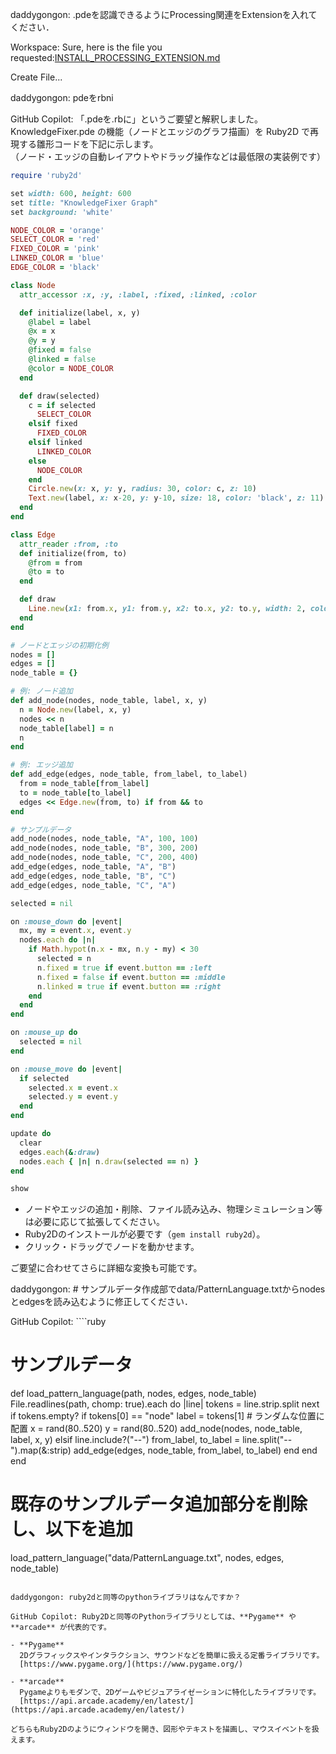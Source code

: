 daddygongon: .pdeを認識できるようにProcessing関連をExtensionを入れてください．

Workspace: Sure, here is the file you requested:[INSTALL_PROCESSING_EXTENSION.md](command:github.copilot.openFile?%5B%7B%22value%22%3A%5B%7B%22name%22%3A%22INSTALL_PROCESSING_EXTENSION.md%22%7D%5D%2C%22baseUri%22%3A%7B%22%24mid%22%3A1%2C%22path%22%3A%22%2FINSTALL_PROCESSING_EXTENSION.md%22%2C%22scheme%22%3A%22vscode-copilot-file%22%2C%22authority%22%3A%227ddeca75-c7ec-421a-a30c-18633396695d%22%7D%7D%5D)

Create File...

daddygongon: pdeをrbni

GitHub Copilot: 「.pdeを.rbに」というご要望と解釈しました。  
KnowledgeFixer.pde の機能（ノードとエッジのグラフ描画）を Ruby2D で再現する雛形コードを下記に示します。  
（ノード・エッジの自動レイアウトやドラッグ操作などは最低限の実装例です）

````ruby
require 'ruby2d'

set width: 600, height: 600
set title: "KnowledgeFixer Graph"
set background: 'white'

NODE_COLOR = 'orange'
SELECT_COLOR = 'red'
FIXED_COLOR = 'pink'
LINKED_COLOR = 'blue'
EDGE_COLOR = 'black'

class Node
  attr_accessor :x, :y, :label, :fixed, :linked, :color

  def initialize(label, x, y)
    @label = label
    @x = x
    @y = y
    @fixed = false
    @linked = false
    @color = NODE_COLOR
  end

  def draw(selected)
    c = if selected
      SELECT_COLOR
    elsif fixed
      FIXED_COLOR
    elsif linked
      LINKED_COLOR
    else
      NODE_COLOR
    end
    Circle.new(x: x, y: y, radius: 30, color: c, z: 10)
    Text.new(label, x: x-20, y: y-10, size: 18, color: 'black', z: 11)
  end
end

class Edge
  attr_reader :from, :to
  def initialize(from, to)
    @from = from
    @to = to
  end

  def draw
    Line.new(x1: from.x, y1: from.y, x2: to.x, y2: to.y, width: 2, color: EDGE_COLOR, z: 5)
  end
end

# ノードとエッジの初期化例
nodes = []
edges = []
node_table = {}

# 例: ノード追加
def add_node(nodes, node_table, label, x, y)
  n = Node.new(label, x, y)
  nodes << n
  node_table[label] = n
  n
end

# 例: エッジ追加
def add_edge(edges, node_table, from_label, to_label)
  from = node_table[from_label]
  to = node_table[to_label]
  edges << Edge.new(from, to) if from && to
end

# サンプルデータ
add_node(nodes, node_table, "A", 100, 100)
add_node(nodes, node_table, "B", 300, 200)
add_node(nodes, node_table, "C", 200, 400)
add_edge(edges, node_table, "A", "B")
add_edge(edges, node_table, "B", "C")
add_edge(edges, node_table, "C", "A")

selected = nil

on :mouse_down do |event|
  mx, my = event.x, event.y
  nodes.each do |n|
    if Math.hypot(n.x - mx, n.y - my) < 30
      selected = n
      n.fixed = true if event.button == :left
      n.fixed = false if event.button == :middle
      n.linked = true if event.button == :right
    end
  end
end

on :mouse_up do
  selected = nil
end

on :mouse_move do |event|
  if selected
    selected.x = event.x
    selected.y = event.y
  end
end

update do
  clear
  edges.each(&:draw)
  nodes.each { |n| n.draw(selected == n) }
end

show
````

- ノードやエッジの追加・削除、ファイル読み込み、物理シミュレーション等は必要に応じて拡張してください。
- Ruby2Dのインストールが必要です（`gem install ruby2d`）。
- クリック・ドラッグでノードを動かせます。

ご要望に合わせてさらに詳細な変換も可能です。

daddygongon: # サンプルデータ作成部でdata/PatternLanguage.txtからnodesとedgesを読み込むように修正してください．

GitHub Copilot: ````ruby
# サンプルデータ
def load_pattern_language(path, nodes, edges, node_table)
  File.readlines(path, chomp: true).each do |line|
    tokens = line.strip.split
    next if tokens.empty?
    if tokens[0] == "node"
      label = tokens[1]
      # ランダムな位置に配置
      x = rand(80..520)
      y = rand(80..520)
      add_node(nodes, node_table, label, x, y)
    elsif line.include?("--")
      from_label, to_label = line.split("--").map(&:strip)
      add_edge(edges, node_table, from_label, to_label)
    end
  end
end

# 既存のサンプルデータ追加部分を削除し、以下を追加
load_pattern_language("data/PatternLanguage.txt", nodes, edges, node_table)
````

daddygongon: ruby2dと同等のpythonライブラリはなんですか？

GitHub Copilot: Ruby2Dと同等のPythonライブラリとしては、**Pygame** や **arcade** が代表的です。

- **Pygame**  
  2Dグラフィックスやインタラクション、サウンドなどを簡単に扱える定番ライブラリです。  
  [https://www.pygame.org/](https://www.pygame.org/)

- **arcade**  
  Pygameよりもモダンで、2Dゲームやビジュアライゼーションに特化したライブラリです。  
  [https://api.arcade.academy/en/latest/](https://api.arcade.academy/en/latest/)

どちらもRuby2Dのようにウィンドウを開き、図形やテキストを描画し、マウスイベントを扱えます。